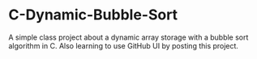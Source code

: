 # C-Dynamic-Bubble-Sort
A simple class project about a dynamic array storage with a bubble sort algorithm in C. Also learning to use GitHub UI by posting this project. 
